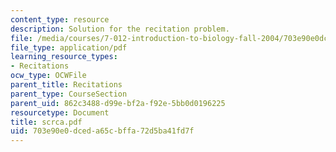 ```yaml
---
content_type: resource
description: Solution for the recitation problem.
file: /media/courses/7-012-introduction-to-biology-fall-2004/703e90e0dceda65cbffa72d5ba41fd7f_scrca.pdf
file_type: application/pdf
learning_resource_types:
- Recitations
ocw_type: OCWFile
parent_title: Recitations
parent_type: CourseSection
parent_uid: 862c3488-d99e-bf2a-f92e-5bb0d0196225
resourcetype: Document
title: scrca.pdf
uid: 703e90e0-dced-a65c-bffa-72d5ba41fd7f
---
```

